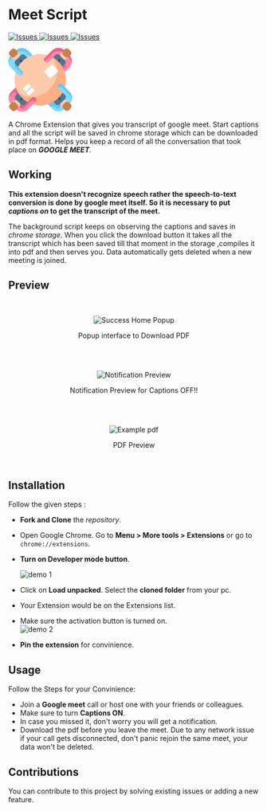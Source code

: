 # Meet Script

<a href="https://github.com/RutvijDv/Google-Meet-Notes/issues">
  <img alt="Issues" src="https://img.shields.io/github/issues/RutvijDv/Google-Meet-Notes" />
</a>

<a href="https://github.com/RutvijDv/Google-Meet-Notes/issues">
  <img alt="Issues" src="https://img.shields.io/badge/contribution-welcome-green" />
</a>

<a href="https://github.com/RutvijDv/Google-Meet-Notes/stargazers">
  <img alt="Issues" src="https://img.shields.io/github/stars/RutvijDv/Google-Meet-Notes" />
</a>

![logo not found](https://github.com/RutvijDv/Google-Meet-Notes/blob/main/round-table-128.png?raw=true)

A Chrome Extension that gives you transcript of google meet. Start captions and all the script will be saved in chrome storage which can be downloaded in pdf format.
Helps you keep a record of all the conversation that took place on **_GOOGLE MEET_**.

## Working

**This extension doesn't recognize speech rather the speech-to-text conversion is done by google meet itself. So it is necessary to put _captions on_ to get the transcript of the meet.**

The background script keeps on observing the captions and saves in _chrome storage_. When you click the download button it takes all the transcript which has been saved till that moment in the storage ,compiles it into pdf and then serves you. Data automatically gets deleted when a new meeting is joined.

## Preview

</br>
<p align="center">
<img src="https://imgur.com/IEnWi5U.png" alt="Success Home Popup" />
<p align="center">Popup interface to Download PDF</p>
</p>
</br>

</br>
<p align="center">
<img src="https://i.imgur.com/t7pdSi7.png" alt="Notification Preview" />
<p align="center">Notification Preview for Captions OFF!!</p>
</p>
</br>

</br>
<p align="center">
<img src="https://i.imgur.com/kXyMHEg.png" alt="Example pdf" />
<p align="center">PDF Preview</p>
</p>
</br>

## Installation

Follow the given steps :

- **Fork and Clone** the _repository_.
- Open Google Chrome. Go to **Menu > More tools > Extensions** or go to `chrome://extensions`.
- **Turn on Developer mode button**.

  <img src="https://i.imgur.com/PUkNCfp.png" alt="demo 1" >

- Click on **Load unpacked**. Select the **cloned folder** from your pc.
- Your Extension would be on the Extensions list.
- Make sure the activation button is turned on.
  <br>
  <img src="https://i.imgur.com/kVZ25Yb.png" alt="demo 2" >
  <br>
- **Pin the extension** for convinience.

## Usage

Follow the Steps for your Convinience:

- Join a **Google meet** call or host one with your friends or colleagues.
- Make sure to turn **Captions ON**.
- In case you missed it, don't worry you will get a notification.
- Download the pdf before you leave the meet. Due to any network issue if your call gets disconnected, don't panic rejoin the same meet, your data won't be deleted.

## Contributions

You can contribute to this project by solving existing issues or adding a new feature.

